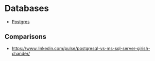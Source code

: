 # Databases

- [Postgres](./postgres.md)

## Comparisons

- https://www.linkedin.com/pulse/postgresql-vs-ms-sql-server-girish-chander/